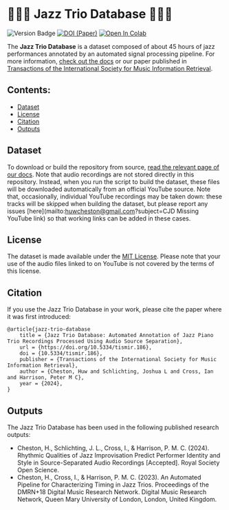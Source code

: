 # 🎹🎻🥁 Jazz Trio Database 🎹🎻🥁

![Version Badge](https://img.shields.io/badge/version-v0.2-blue) [![DOI (Paper)](http://img.shields.io/badge/DOI-10.5334/tismir.186-blue)](https://doi.org/10.5334/tismir.186)
<a target="_blank" href="https://colab.research.google.com/github/HuwCheston/Cambridge-Jazz-Trio-Database/blob/main/example.ipynb">
  <img src="https://colab.research.google.com/assets/colab-badge.svg" alt="Open In Colab"/>
</a>

The **Jazz Trio Database** is a dataset composed of about 45 hours of jazz performances annotated by an automated signal processing pipeline. For more information, [check out the docs](https://huwcheston.github.io/Jazz-Trio-Database/) or our paper published in [Transactions of the International Society for Music Information Retrieval](https://doi.org/10.5334/tismir.186).

## Contents:
- [Dataset](#dataset)
- [License](#license)
- [Citation](#citation)
- [Outputs](#outputs)

## Dataset
 
To download or build the repository from source, [read the relevant page of our docs](https://huwcheston.github.io/Jazz-Trio-Database/installation/getting-started.html). Note that audio recordings are not stored directly in this repository. Instead, when you run the script to build the dataset, these files will be downloaded automatically from an official YouTube source. Note that, occasionally, individual YouTube recordings may be taken down: these tracks will be skipped when building the dataset, but please report any issues [here](mailto:huwcheston@gmail.com?subject=CJD Missing YouTube link) so that working links can be added in these cases.

## License

The dataset is made available under the [MIT License](https://spdx.org/licenses/MIT.html). Please note that your use of the audio files linked to on YouTube is not covered by the terms of this license.

## Citation

If you use the Jazz Trio Database in your work, please cite the paper where it was first introduced:

```
@article{jazz-trio-database
    title = {Jazz Trio Database: Automated Annotation of Jazz Piano Trio Recordings Processed Using Audio Source Separation},
    url = {https://doi.org/10.5334/tismir.186},
    doi = {10.5334/tismir.186},
    publisher = {Transactions of the International Society for Music Information Retrieval},
    author = {Cheston, Huw and Schlichting, Joshua L and Cross, Ian and Harrison, Peter M C},
    year = {2024},
}
```

## Outputs

The Jazz Trio Database has been used in the following published research outputs:

- Cheston, H., Schlichting, J. L., Cross, I., & Harrison, P. M. C. (2024). Rhythmic Qualities of Jazz Improvisation Predict Performer Identity and Style in Source-Separated Audio Recordings [Accepted]. Royal Society Open Science.
- Cheston, H., Cross, I., & Harrison, P. M. C. (2023). An Automated Pipeline for Characterizing Timing in Jazz Trios. Proceedings of the DMRN+18 Digital Music Research Network. Digital Music Research Network, Queen Mary University of London, London, United Kingdom.
